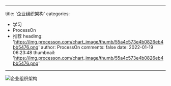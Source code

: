 
---
title: '企业组织架构'
categories: 
 - 学习
 - ProcessOn
 - 推荐
headimg: 'https://img.processon.com/chart_image/thumb/55a4c573e4b0826eb4bb5476.png'
author: ProcessOn
comments: false
date: 2022-01-19 06:23:48
thumbnail: 'https://img.processon.com/chart_image/thumb/55a4c573e4b0826eb4bb5476.png'
---

<div>   
<img class="thumb" alt="企业组织架构" src="https://img.processon.com/chart_image/thumb/55a4c573e4b0826eb4bb5476.png" referrerpolicy="no-referrer">
<p></p>  
</div>
            